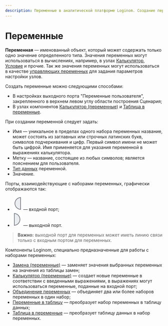 ```yaml
---
description: Переменные в аналитической платформе Loginom. Создание переменных в Loginom. Компоненты Loginom, предназначенные для работы с переменными.
---
```

# Переменные

**Переменная** — именованный объект, который может содержать только одно значение определенного типа. Значения переменных могут использоваться в вычислениях, например, в узлах [Калькулятор](./../../processors/transformation/calc/README.md),
[Условие](./../../processors/control/condition.md)
и прочие. Так же значения переменных могут использоваться в качестве
[управляющих переменных](./control-variables.md)
для задания параметров настройки узлов.

Создать переменные можно следующими способами:

* В настройках выходного порта "Переменные пользователя", закрепленного в верхнем левом углу области построения Сценария;
* В узлах компонентов [Калькулятор (переменные)](./../../processors/variables/variables-calc.md) и [Таблица в переменные](./../../processors/variables/variables-from-table.md).

При создании переменной следует задать:

* Имя — уникальное в пределах одного набора переменных название, может состоять из заглавных или строчных латинских букв, символов подчеркивания и цифр. Первый символ имени не может быть цифрой. Имя применяется для указания переменной в выражениях калькулятора.
* Метку — название, состоящее из любых символов; является пояснением для пользователя.
* [Тип данных](./../../data/datatype.md) переменной.
* Значение.

Порты, взаимодействующие с наборами переменных, графически отображаются так:

* ![](./../../images/icons/app/node/ports/inputs/variable_inactive.svg) — входной порт;
* ![](./../../images/icons/app/node/ports/outputs/variable_inactive.svg) — выходной порт.

>**Важно:** выходной порт для переменных может иметь линию связи только с входным портом для переменных.

Компоненты Loginom, специально предназначенные для работы с наборами переменных:

* [Замена (переменные)](./../../processors/variables/variables-replace.md) — заменяет значения выбранных переменных на значения из таблицы замен;
* [Калькулятор (переменные)](./../../processors/variables/variables-calc.md) — создает новые переменные в соответствии с введенными выражениями, в выражениях могут использоваться переменные, поданные на входной порт;
* [Объединение переменных](./../../processors/variables/variables-union.md) — объединяет два или более наборов переменных в один набор;
* [Переменные в таблицу](./../../processors/variables/variables-to-table.md) — преобразует набор переменных в таблицу данных;
* [Таблица в переменные](./../../processors/variables/variables-from-table.md) — преобразует таблицу данных в набор переменных.
